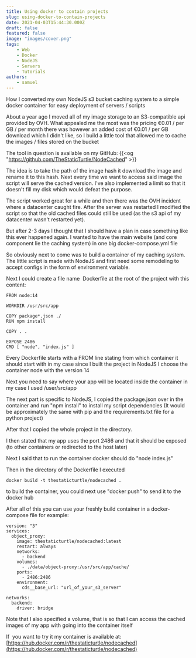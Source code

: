 ```yaml
---
title: Using docker to contain projects
slug: using-docker-to-contain-projects
date: 2021-04-03T15:44:30.000Z
draft: false
featured: false
image: "images/cover.png"
tags:
    - Web
    - Docker
    - NodeJS
    - Servers
    - Tutorials
authors:
    - samuel
---
```


How I converted my own NodeJS s3 bucket caching system to a simple docker container for easy deployment of servers / scripts 

<!--more-->

About a year ago I moved all of my image storage to an S3-compatible api provided by OVH. What appealed me the most was the pricing €0.01 / per GB / per month there was however an added cost of €0.01 / per GB download which I didn't like, so I build a little tool that allowed me to cache the images / files stored on the bucket

The tool in question is available on my GitHub:
{{<og "https://github.com/TheStaticTurtle/NodeCached" >}}

The idea is to take the path of the image hash it download the image and rename it to this hash. Next every time we want to access said image the script will serve the cached version. I've also implemented a limit so that it doesn't fill my disk which would defeat the purpose.

The script worked great for a while and then there was the OVH incident where a datacenter caught fire. After the server was restarted I modified the script so that the old cached files could still be used (as the s3 api of my datacenter wasn't restarted yet).

But after 2-3 days I thought that I should have a plan in case something like this ever happened again. I wanted to have the main website (and core component lie the caching system) in one big docker-compose.yml file

So obviously next to come was to build a container of my caching system. The little script is made with NodeJS and first need some remodeling to accept configs in the form of environment variable.

Next I could create a file name  Dockerfile at the root of the project with this content:

    FROM node:14
    
    WORKDIR /usr/src/app
    
    COPY package*.json ./
    RUN npm install
    
    COPY . .
    
    EXPOSE 2486
    CMD [ "node", "index.js" ]
    

Every Dockerfile starts with a FROM line stating from which container it should start with in my case since I built the project in NodeJS I choose the container node with the version 14

Next you need to say where your app will be located inside the container in my case I used /user/src/app

The next part is specific to NodeJS, I copied the package.json over in the container and run "npm install" to install my script dependencies (It would be approximately the same with pip and the requirements.txt file for a python project)

After that I copied the whole project in the directory.

I then stated that my app uses the port 2486 and that it should be exposed (to other containers or redirected to the host later)

Next I said that to run the container docker should do "node index.js"

Then in the directory of the Dockerfile I executed

`docker build -t thestaticturtle/nodecached .`

to build the container, you could next use "docker push" to send it to the docker hub

After all of this you can use your freshly build container in a docker-compose file for example:

    version: "3"
    services:
      object_proxy:
        image: thestaticturtle/nodecached:latest
        restart: always
        networks:
          - backend
        volumes:
          - ./data/object-proxy:/usr/src/app/cache/
        ports:
          - 2486:2486
        environment:
          cds__base_url: "url_of_your_s3_server"
    
    networks:
      backend:
        driver: bridge
    

Note that I also specified a volume, that is so that I can access the cached images of my app with going into the container itself

If  you want to try it my container is available at: [https://hub.docker.com/r/thestaticturtle/nodecached](https://hub.docker.com/r/thestaticturtle/nodecached)
